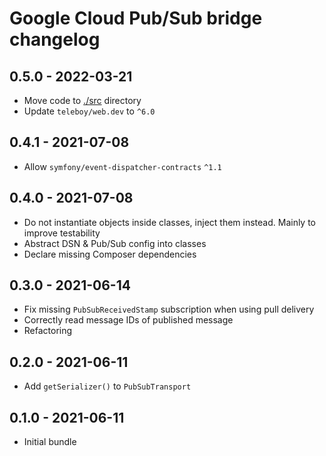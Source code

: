 # Google Cloud Pub/Sub bridge changelog

## 0.5.0 - 2022-03-21
* Move code to [./src](./src) directory
* Update `teleboy/web.dev` to `^6.0`

## 0.4.1 - 2021-07-08
* Allow `symfony/event-dispatcher-contracts` `^1.1`

## 0.4.0 - 2021-07-08
* Do not instantiate objects inside classes, inject them instead. Mainly to improve testability
* Abstract DSN & Pub/Sub config into classes
* Declare missing Composer dependencies

## 0.3.0 - 2021-06-14
* Fix missing `PubSubReceivedStamp` subscription when using pull delivery
* Correctly read message IDs of published message
* Refactoring

## 0.2.0 - 2021-06-11
* Add `getSerializer()` to `PubSubTransport`

## 0.1.0 - 2021-06-11
* Initial bundle
